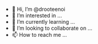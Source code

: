 - 👋 Hi, I’m @drooteenoi
- 👀 I’m interested in ...
- 🌱 I’m currently learning ...
- 💞️ I’m looking to collaborate on ...
- 📫 How to reach me ...

<!---
drooteenoi/drooteenoi is a ✨ special ✨ repository because its `README.md` (this file) appears on your GitHub profile.
You can click the Preview link to take a look at your changes.
--->
